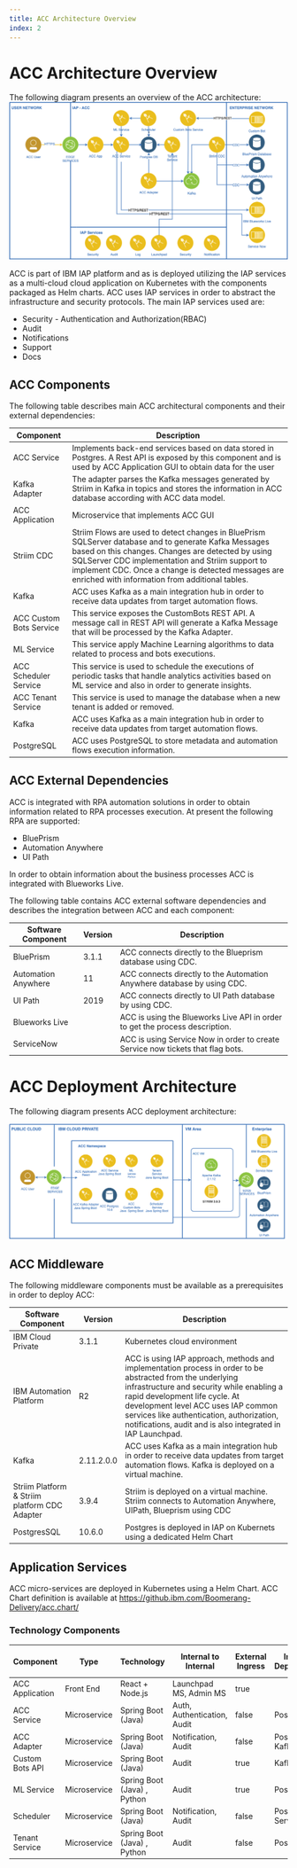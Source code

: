 ```yaml
---
title: ACC Architecture Overview
index: 2
---
```


# ACC Architecture Overview
The following diagram presents an overview of the ACC architecture:
 ![ACC MVP Architecture Overview](./assets/ACC_Overview_R3.png "ACC Architecture Overview")

ACC is part of IBM IAP platform and as is deployed utilizing the IAP services as a multi-cloud cloud application on  Kubernetes with the components packaged as Helm charts. ACC uses IAP services in order to abstract the infrastructure and security protocols. The main IAP services used are:
- Security - Authentication and Authorization(RBAC)
- Audit
- Notifications 
- Support
- Docs

## ACC Components
The following table describes main ACC architectural components and their external dependencies:

| Component |  Description |
|---|---|
| ACC Service | Implements back-end services based on data stored  in Postgres. A Rest API is exposed by this component and is used by ACC Application GUI to obtain data for the user | 
| Kafka Adapter | The adapter parses the Kafka messages generated by Striim in Kafka in topics and stores the information in ACC database according with ACC data model. | 
| ACC Application | Microservice that implements ACC GUI | 
| Striim CDC  | Striim Flows are used to detect changes in BluePrism SQLServer database and to generate Kafka Messages based on this changes. Changes are detected by using SQLServer CDC implementation and Striim support to implement CDC. Once a change is detected messages are enriched with information from additional tables. | 
| Kafka | ACC uses Kafka as a main integration hub in order to receive data updates from target automation flows. |
| ACC Custom Bots Service | This service exposes the CustomBots REST API. A message call in REST API will generate a Kafka Message that will be processed by the Kafka Adapter. |
| ML Service | This service apply Machine Learning algorithms to data related to process and bots executions. |
| ACC Scheduler Service | This service is used to schedule the executions of periodic tasks that handle analytics activities based on ML service and also in order to generate insights. |
| ACC Tenant Service | This service is used to manage the  database when a new tenant is added or removed. |
| Kafka | ACC uses Kafka as a main integration hub in order to receive data updates from target automation flows. |
| PostgreSQL | ACC uses PostgreSQL to store metadata and automation flows execution information.|

## ACC External Dependencies
ACC is  integrated with RPA automation solutions in order to obtain information related to RPA processes execution. At present the following RPA are supported:
- BluePrism
- Automation Anywhere 
- UI Path

In order to obtain information about the business processes ACC is integrated with Blueworks Live.

The following table contains ACC external software dependencies and describes the integration between ACC and each component:

| Software Component |  Version | Description |
|---|---|--|
| BluePrism | 3.1.1 | ACC connects directly to the Blueprism database using CDC.   
| Automation Anywhere | 11 | ACC connects directly to the Automation Anywhere  database by using CDC.
| UI Path  | 2019 | ACC connects directly to  UI Path database by using CDC.
| Blueworks Live |  | ACC is using the Blueworks Live API in order to get the process description.  | 
 ServiceNow|  | ACC is using Service Now in  order to create Service now tickets that flag bots. | 

# ACC Deployment Architecture
The following diagram presents ACC deployment architecture:

 ![ACC MVP Deployment Architecture](./assets/ACC_Deployment_R3.png "ACC Deployment Architecture")


## ACC Middleware 
The following middleware components must be available as a prerequisites in order to deploy ACC:

| Software Component |  Version | Description |
|---|---|--|
| IBM Cloud Private | 3.1.1 | Kubernetes cloud environment |
| IBM Automation Platform | R2 |  ACC is using IAP  approach, methods and implementation process in order to be abstracted from the underlying infrastructure and security while enabling a rapid development life cycle. At development level ACC uses IAP common services like authentication, authorization, notifications, audit and is also integrated in IAP Launchpad. |
| Kafka | 2.11.2.0.0 | ACC uses Kafka as a main integration hub in order to receive data updates from target automation flows. Kafka is deployed on a virtual machine. |
| Striim Platform & Striim platform CDC Adapter | 3.9.4 | Striim is deployed on a virtual machine. Striim connects to Automation Anywhere, UIPath, Blueprism using CDC |
| PostgresSQL | 10.6.0 | Postgres is deployed in IAP on Kubernets using a dedicated Helm Chart |

## Application Services
ACC micro-services are deployed in Kubernetes using a Helm Chart. ACC Chart definition is available at https://github.ibm.com/Boomerang-Delivery/acc.chart/

### Technology Components 
| Component | Type         | Technology               | Internal to Internal      | External Ingress | Internal Dependency | External Dependency | Optional Side Cars |
| --------- | ------------ | ------------------------ | ----------------------- | ---------------- | ------------------- | ------------------- | ------------------ |
| ACC Application     | Front End    | React + Node.js          | Launchpad MS, Admin MS  | true             |                     |                     |                        |
| ACC Service     | Microservice | Spring Boot (Java)       | Auth, Authentication, Audit               | false             | Postgres             |   BlueWorks Live,  ServiceNow                  |  |
| ACC Adapter | Microservice | Spring Boot (Java)       | Notification, Audit              | false             | Postgres, Kafka |
 Custom Bots API | Microservice | Spring Boot (Java)       | Audit              | true             |  Kafka |
  ML Service | Microservice | Spring Boot (Java) , Python      | Audit              | true             |  Postgres |
  Scheduler  | Microservice | Spring Boot (Java)       | Notification, Audit              | false             | Postgres, ML Service |
  Tenant Service | Microservice | Spring Boot (Java) , Python      | Audit              | false             |  Postgres |